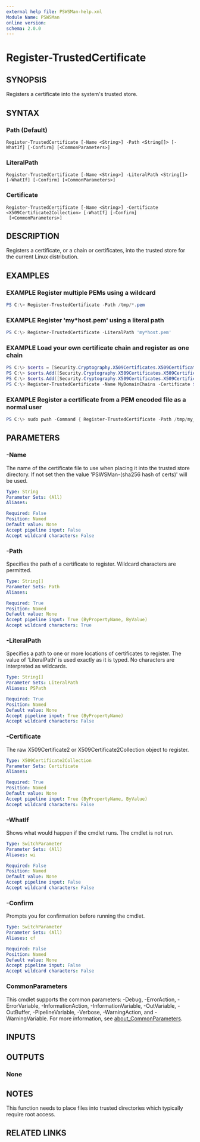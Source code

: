 ```yaml
---
external help file: PSWSMan-help.xml
Module Name: PSWSMan
online version:
schema: 2.0.0
---
```


# Register-TrustedCertificate

## SYNOPSIS
Registers a certificate into the system's trusted store.

## SYNTAX

### Path (Default)
```
Register-TrustedCertificate [-Name <String>] -Path <String[]> [-WhatIf] [-Confirm] [<CommonParameters>]
```

### LiteralPath
```
Register-TrustedCertificate [-Name <String>] -LiteralPath <String[]> [-WhatIf] [-Confirm] [<CommonParameters>]
```

### Certificate
```
Register-TrustedCertificate [-Name <String>] -Certificate <X509Certificate2Collection> [-WhatIf] [-Confirm]
 [<CommonParameters>]
```

## DESCRIPTION
Registers a certificate, or a chain or certificates, into the trusted store for the current Linux distribution.

## EXAMPLES

### EXAMPLE Register multiple PEMs using a wildcard
```powershell
PS C:\> Register-TrustedCertificate -Path /tmp/*.pem
```

### EXAMPLE Register 'my*host.pem' using a literal path
```powershell
PS C:\> Register-TrustedCertificate -LiteralPath 'my*host.pem'
```

### EXAMPLE Load your own certificate chain and register as one chain
```powershell
PS C:\> $certs = [Security.Cryptography.X509Certificates.X509Certificate2Collection]::new()
PS C:\> $certs.Add([Security.Cryptography.X509Certificates.X509Certificate2]::new('/tmp/ca1.pem'))
PS C:\> $certs.Add([Security.Cryptography.X509Certificates.X509Certificate2]::new('/tmp/ca2.pem'))
PS C:\> Register-TrustedCertificate -Name MyDomainChains -Certificate $certs
```

### EXAMPLE Register a certificate from a PEM encoded file as a normal user
```powershell
PS C:\> sudo pwsh -Command { Register-TrustedCertificate -Path /tmp/my_chain.pem }
```

## PARAMETERS

### -Name
The name of the certificate file to use when placing it into the trusted store directory.
If not set then the value 'PSWSMan-(sha256 hash of certs)' will be used.

```yaml
Type: String
Parameter Sets: (All)
Aliases:

Required: False
Position: Named
Default value: None
Accept pipeline input: False
Accept wildcard characters: False
```

### -Path
Specifies the path of a certificate to register.
Wildcard characters are permitted.

```yaml
Type: String[]
Parameter Sets: Path
Aliases:

Required: True
Position: Named
Default value: None
Accept pipeline input: True (ByPropertyName, ByValue)
Accept wildcard characters: True
```

### -LiteralPath
Specifies a path to one or more locations of certificates to register.
The value of 'LiteralPath' is used exactly as it is typed.
No characters are interpreted as wildcards.

```yaml
Type: String[]
Parameter Sets: LiteralPath
Aliases: PSPath

Required: True
Position: Named
Default value: None
Accept pipeline input: True (ByPropertyName)
Accept wildcard characters: False
```

### -Certificate
The raw X509Certificate2 or X509Certificate2Collection object to register.

```yaml
Type: X509Certificate2Collection
Parameter Sets: Certificate
Aliases:

Required: True
Position: Named
Default value: None
Accept pipeline input: True (ByPropertyName, ByValue)
Accept wildcard characters: False
```

### -WhatIf
Shows what would happen if the cmdlet runs.
The cmdlet is not run.

```yaml
Type: SwitchParameter
Parameter Sets: (All)
Aliases: wi

Required: False
Position: Named
Default value: None
Accept pipeline input: False
Accept wildcard characters: False
```

### -Confirm
Prompts you for confirmation before running the cmdlet.

```yaml
Type: SwitchParameter
Parameter Sets: (All)
Aliases: cf

Required: False
Position: Named
Default value: None
Accept pipeline input: False
Accept wildcard characters: False
```

### CommonParameters
This cmdlet supports the common parameters: -Debug, -ErrorAction, -ErrorVariable, -InformationAction, -InformationVariable, -OutVariable, -OutBuffer, -PipelineVariable, -Verbose, -WarningAction, and -WarningVariable. For more information, see [about_CommonParameters](http://go.microsoft.com/fwlink/?LinkID=113216).

## INPUTS

## OUTPUTS

### None

## NOTES
This function needs to place files into trusted directories which typically require root access.

## RELATED LINKS
